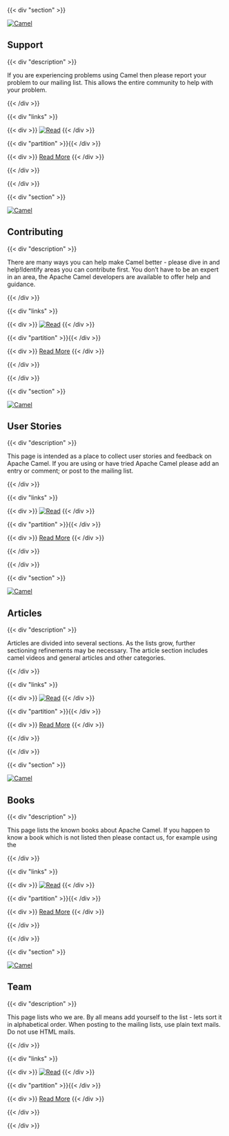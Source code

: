 ---
---

{{< div "section" >}}

[![Camel](/_/img/support.svg)](/community/support/)

## Support

{{< div "description" >}}

If you are experiencing problems using Camel then please report your problem to our mailing list. This allows the entire community to help with your problem. 

{{< /div >}}

{{< div "links" >}}

{{< div >}}
[![Read](/_/img/read.svg)](/community/support/) 
{{< /div >}}

{{< div "partition" >}}{{< /div >}}

{{< div >}}
[Read More](/community/support/) 
{{< /div >}}

{{< /div >}}

{{< /div >}}

{{< div "section" >}}

[![Camel](/_/img/contributing.svg)](/manual/latest/contributing.html)

## Contributing

{{< div "description" >}}

There are many ways you can help make Camel better - please dive in and help!Identify areas you can contribute first. You don’t have to be an expert in an area, the Apache Camel developers are available to offer help and guidance.

{{< /div >}}

{{< div "links" >}}

{{< div >}}
[![Read](/_/img/read.svg)](/manual/latest/contributing.html)
{{< /div >}}

{{< div "partition" >}}{{< /div >}}

{{< div >}}
[Read More](/manual/latest/contributing.html) 
{{< /div >}}

{{< /div >}}

{{< /div >}}


{{< div "section" >}}

[![Camel](/_/img/user-stories.svg)](/community/user-stories/)

## User Stories

{{< div "description" >}}

This page is intended as a place to collect user stories and feedback on Apache Camel. If you are using or have tried Apache Camel please add an entry or comment; or post to the mailing list.

{{< /div >}}

{{< div "links" >}}

{{< div >}}
[![Read](/_/img/read.svg)](/community/user-stories/) 
{{< /div >}}

{{< div "partition" >}}{{< /div >}}

{{< div >}}
[Read More](/community/user-stories/) 
{{< /div >}}

{{< /div >}}

{{< /div >}}

{{< div "section" >}}

[![Camel](/_/img/articles.svg)](/community/articles/)

## Articles

{{< div "description" >}}

Articles are divided into several sections. As the lists grow, further sectioning refinements may be necessary. The article section includes camel videos and general articles and other categories. 

{{< /div >}}

{{< div "links" >}}

{{< div >}}
[![Read](/_/img/read.svg)](/community/articles/) 
{{< /div >}}

{{< div "partition" >}}{{< /div >}}

{{< div >}}
[Read More](/community/articles/) 
{{< /div >}}

{{< /div >}}

{{< /div >}}

{{< div "section" >}}

[![Camel](/_/img/books.svg)](/community/books/)

## Books

{{< div "description" >}}

This page lists the known books about Apache Camel. If you happen to know a book which is not listed then please contact us, for example using the 

{{< /div >}}

{{< div "links" >}}

{{< div >}}
[![Read](/_/img/read.svg)](/community/books/) 
{{< /div >}}

{{< div "partition" >}}{{< /div >}}

{{< div >}}
[Read More](/community/books/) 
{{< /div >}}

{{< /div >}}

{{< /div >}}

{{< div "section" >}}

[![Camel](/_/img/team.svg)](/community/team/)

## Team

{{< div "description" >}}

This page lists who we are. By all means add yourself to the list - lets sort it in alphabetical order. When posting to the mailing lists, use plain text mails. Do not use HTML mails. 

{{< /div >}}

{{< div "links" >}}

{{< div >}}
[![Read](/_/img/read.svg)](/community/team/)
{{< /div >}}

{{< div "partition" >}}{{< /div >}}

{{< div >}}
[Read More](/community/team/) 
{{< /div >}}

{{< /div >}}

{{< /div >}}
